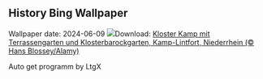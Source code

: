 ## History Bing Wallpaper
Wallpaper date: 2024-06-09
![](https://www.bing.com/th?id=OHR.KlosterKamp_DE-DE6407205141_UHD.jpg&w=1000)Download: [Kloster Kamp mit Terrassengarten und Klosterbarockgarten, Kamp-Lintfort, Niederrhein (© Hans Blossey/Alamy)](https://www.bing.com/th?id=OHR.KlosterKamp_DE-DE6407205141_UHD.jpg)

Auto get programm by LtgX
